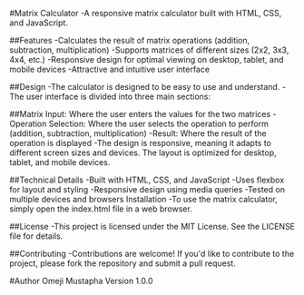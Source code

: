 #Matrix Calculator
-A responsive matrix calculator built with HTML, CSS, and JavaScript.

##Features
-Calculates the result of matrix operations (addition, subtraction, multiplication)
-Supports matrices of different sizes (2x2, 3x3, 4x4, etc.)
-Responsive design for optimal viewing on desktop, tablet, and mobile devices
-Attractive and intuitive user interface

##Design
-The calculator is designed to be easy to use and understand. -The user interface is divided into three main sections:

##Matrix Input: Where the user enters the values for the two matrices
-Operation Selection: Where the user selects the operation to perform (addition, subtraction, multiplication)
-Result: Where the result of the operation is displayed
-The design is responsive, meaning it adapts to different screen sizes and devices. The layout is optimized for desktop, tablet, and mobile devices.

##Technical Details
-Built with HTML, CSS, and JavaScript
-Uses flexbox for layout and styling
-Responsive design using media queries
-Tested on multiple devices and browsers
Installation
-To use the matrix calculator, simply open the index.html file in a web browser.

##License
-This project is licensed under the MIT License. See the LICENSE file for details.

##Contributing
-Contributions are welcome! If you'd like to contribute to the project, please fork the repository and submit a pull request.

#Author
Omeji Mustapha
Version
1.0.0
